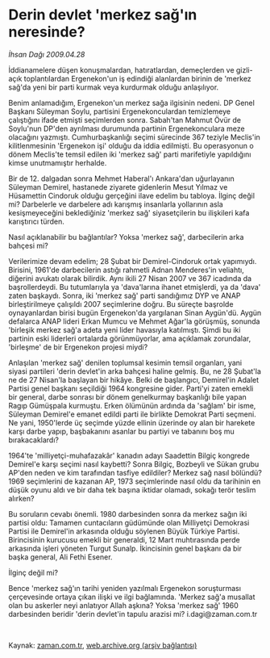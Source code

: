 # Derin devlet 'merkez sağ'ın neresinde?

*İhsan Dağı 2009.04.28*

<tr><td class="metin" colspan="2" style="padding-top: 20px; padding-left: 5px; padding-right: 10px;">İddianamelere düşen konuşmalardan, hatıratlardan, demeçlerden ve gizli-açık toplantılardan Ergenekon'un iş edindiği alanlardan birinin de 'merkez sağ'da yeni bir parti kurmak veya kurdurmak olduğu anlaşılıyor.</td></tr><tr><td class="metin" colspan="2" style="padding-top: 20px; padding-left: 5px; padding-right: 10px;"><p>Benim anlamadığım, Ergenekon'un merkez sağa ilgisinin nedeni. DP Genel Başkanı Süleyman Soylu, partisini Ergenekonculardan temizlemeye çalıştığını ifade etmişti seçimlerden sonra. Sabah'tan Mahmut Övür de Soylu'nun DP'den ayrılması durumunda partinin Ergenekonculara meze olacağını yazmıştı. Cumhurbaşkanlığı seçimi sürecinde 367 teziyle Meclis'in kilitlenmesinin 'Ergenekon işi' olduğu da iddia edilmişti. Bu operasyonun o dönem Meclis'te temsil edilen iki 'merkez sağ' parti marifetiyle yapıldığını kimse unutmamıştır herhalde.
<p>Bir de 12. dalgadan sonra Mehmet Haberal'ı Ankara'dan uğurlayanın Süleyman Demirel, hastanede ziyarete gidenlerin Mesut Yılmaz ve Hüsamettin Cindoruk olduğu gerçeğini ilave edelim bu tabloya. İlginç değil mi? Darbelerle ve darbelere adı karışmış insanlarla yollarının asla kesişmeyeceğini beklediğiniz 'merkez sağ' siyasetçilerin bu ilişkileri kafa karıştırıcı türden.
<p>Nasıl açıklanabilir bu bağlantılar? Yoksa 'merkez sağ', darbecilerin arka bahçesi mi?
<p>Verilerimize devam edelim; 28 Şubat bir Demirel-Cindoruk ortak yapımıydı. Birisini, 1961'de darbecilerin astığı rahmetli Adnan Menderes'in veliahtı, diğerini avukatı olarak bilirdik. Aynı ikili 27 Nisan 2007 ve 367 icadında da başrollerdeydi. Bu tutumlarıyla ya 'dava'larına ihanet etmişlerdi, ya da 'dava' zaten başkaydı. Sonra, iki 'merkez sağ' parti sandığımız DYP ve ANAP birleştirilmeye çalışıldı 2007 seçimlerine doğru. Bu süreçte başrolde oynayanlardan birisi bugün Ergenekon'da yargılanan Sinan Aygün'dü. Aygün defalarca ANAP lideri Erkan Mumcu ve Mehmet Ağar'la görüşmüş, sonunda 'birleşik merkez sağ'a adeta yeni lider havasıyla katılmıştı. Şimdi bu iki partinin eski liderleri ortalarda görünmüyorlar, ama açıklamak zorundalar, 'birleşme' de bir Ergenekon projesi miydi?
<p>Anlaşılan 'merkez sağ' denilen toplumsal kesimin temsil organları, yani siyasi partileri 'derin devlet'in arka bahçesi haline gelmiş. Bu, ne 28 Şubat'la ne de 27 Nisan'la başlayan bir hikâye. Belki de başlangıcı, Demirel'in Adalet Partisi genel başkanı seçildiği 1964 kongresine gider. Parti'yi zaten emekli bir general, darbe sonrası bir dönem genelkurmay başkanlığı bile yapan Ragıp Gümüşpala kurmuştu. Erken ölümünün ardında da 'sağlam' bir isme, Süleyman Demirel'e emanet edildi parti ile birlikte Demokrat Parti seçmeni. Ne yani, 1950'lerde üç seçimde yüzde ellinin üzerinde oy alan bir harekete karşı darbe yapıp, başbakanını asanlar bu partiyi ve tabanını boş mu bırakacaklardı?
<p>1964'te 'milliyetçi-muhafazakâr' kanadın adayı Saadettin Bilgiç kongrede Demirel'e karşı seçimi nasıl kaybetti? Sonra Bilgiç, Bozbeyli ve Sükan grubu AP'den neden ve kim tarafından tasfiye edildiler? Merkez sağ nasıl bölündü? 1969 seçimlerini de kazanan AP, 1973 seçimlerinde nasıl oldu da tarihinin en düşük oyunu aldı ve bir daha tek başına iktidar olamadı, sokağı terör teslim alırken?
<p>Bu soruların cevabı önemli. 1980 darbesinden sonra da merkez sağın iki partisi oldu: Tamamen cuntacıların güdümünde olan Milliyetçi Demokrasi Partisi ile Demirel'in arkasında olduğu söylenen Büyük Türkiye Partisi. Birincisinin kurucusu emekli bir generaldi, 12 Mart muhtırasında perde arkasında işleri yöneten Turgut Sunalp. İkincisinin genel başkanı da bir başka general, Ali Fethi Esener.
<p>İlginç değil mi?
<p>Bence 'merkez sağ'ın tarihi yeniden yazılmalı Ergenekon soruşturması çerçevesinde ortaya çıkan ilişki ve ilgi bağlamında. 'Merkez sağ'a musallat olan bu askerler neyi anlatıyor Allah aşkına? Yoksa 'merkez sağ' 1960 darbesinden beridir 'derin devlet'in tapulu arazisi mi? i.dagi@zaman.com.tr 
<p>
<p><br/></p></p></p></p></p></p></p></p></p></p></p></td></tr>

Kaynak: [zaman.com.tr](http://zaman.com.tr/yazar.do?yazino=842312), [web.archive.org (arşiv bağlantısı)](http://web.archive.org/web/20090503080319/http://www.zaman.com.tr:80/yazar.do?yazino=842312)

